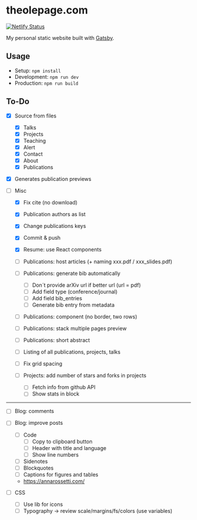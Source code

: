 # theolepage.com

[![Netlify Status](https://api.netlify.com/api/v1/badges/dbe53215-22d8-4df4-9d69-32fa66f826a3/deploy-status)](https://app.netlify.com/sites/theolepagecom/deploys)

My personal static website built with [Gatsby](https://www.gatsbyjs.com/).

## Usage

- Setup: `npm install`
- Development: `npm run dev`
- Production: `npm run build`

## To-Do

- [X] Source from files
    - [X] Talks
    - [X] Projects
    - [X] Teaching
    - [X] Alert
    - [X] Contact
    - [X] About
    - [X] Publications

- [X] Generates publication previews

- [ ] Misc
    - [X] Fix cite (no download)
    - [X] Publication authors as list
    - [X] Change publications keys
    - [X] Commit & push

    - [X] Resume: use React components

    - [ ] Publications: host articles (+ naming xxx.pdf / xxx_slides.pdf)
    - [ ] Publications: generate bib automatically
        - [ ] Don´t provide arXiv url if better url (url = pdf)
        - [ ] Add field type (conference/journal)
        - [ ] Add field bib_entries
        - [ ] Generate bib entry from metadata
    
    - [ ] Publications: component (no border, two rows)
    - [ ] Publications: stack multiple pages preview
    - [ ] Publications: short abstract
    
    - [ ] Listing of all publications, projects, talks
    - [ ] Fix grid spacing
    
    - [ ] Projects: add number of stars and forks in projects
        - [ ] Fetch info from github API
        - [ ] Show stats in block

---

- [ ] Blog: comments
- [ ] Blog: improve posts
    - [ ] Code
        - [ ] Copy to clipboard button
        - [ ] Header with title and language
        - [ ] Show line numbers
    - [ ] Sidenotes
    - [ ] Blockquotes
    - [ ] Captions for figures and tables
    - https://annarossetti.com/

- [ ] CSS
    - [ ] Use lib for icons
    - [ ] Typography -> review scale/margins/fs/colors (use variables)